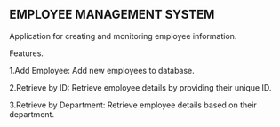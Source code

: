 ## EMPLOYEE MANAGEMENT SYSTEM 

Application for creating and monitoring employee information.

Features.

1.Add Employee: Add new employees to database.

2.Retrieve by ID: Retrieve employee details by providing their unique ID.

3.Retrieve by Department: Retrieve employee details based on their department.
